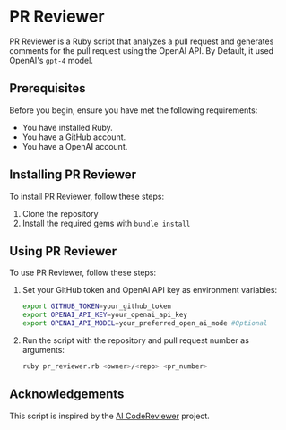 # PR Reviewer

PR Reviewer is a Ruby script that analyzes a pull request and generates comments for the pull request using the OpenAI API. By Default, it used OpenAI's `gpt-4` model.

## Prerequisites

Before you begin, ensure you have met the following requirements:

* You have installed Ruby.
* You have a GitHub account.
* You have a OpenAI account.

## Installing PR Reviewer

To install PR Reviewer, follow these steps:

1. Clone the repository
2. Install the required gems with `bundle install`

## Using PR Reviewer

To use PR Reviewer, follow these steps:

1. Set your GitHub token and OpenAI API key as environment variables:

    ```bash
    export GITHUB_TOKEN=your_github_token
    export OPENAI_API_KEY=your_openai_api_key
    export OPENAI_API_MODEL=your_preferred_open_ai_mode #Optional
    ```

2. Run the script with the repository and pull request number as arguments:

    ```bash
    ruby pr_reviewer.rb <owner>/<repo> <pr_number>
    ```

## Acknowledgements

This script is inspired by the [AI CodeReviewer](https://github.com/freeedcom/ai-codereviewer) project.

